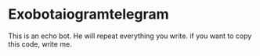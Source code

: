 # Exobotaiogramtelegram
This is an echo bot. He will repeat everything you write.
if you want to copy this code, write me.
